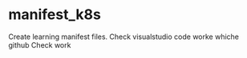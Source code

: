 # manifest_k8s

Create learning manifest files.
Check visualstudio code worke whiche github
Check work